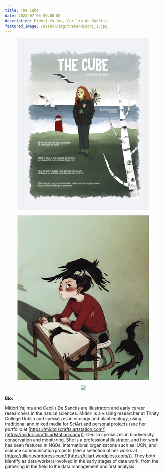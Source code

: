 ```yaml
---
title: The Cube
date: 2023-07-05 00:00:00
description: Midori Yajima, Cecilia de Sanctis
featured_image: /assets/img/theme/midori_1.jpg
---
```


<center>
<figure>
	<img src="../assets/img/theme/midori_1.jpg">
</figure>
</center>

<center>
<figure>
	<img src="../assets/img/theme/midori_2.jpg">
</figure>
</center>

<center>
<figure>
	<img src="../assets/img/theme/midori_3.jpg">
</figure>
</center>

**Bio:**

Midori Yajima and Cecilia De Sanctis are illustrators and early career researchers in the natural sciences. Midori is a visiting researcher at Trinity College Dublin and specializes in ecology and plant ecology, using traditional and mixed media for SciArt and personal projects (see her portfolio at [https://midoriscrafts.artstation.com/](https://midoriscrafts.artstation.com/)). Cecilia specializes in biodiversity conservation and monitoring. She is a professional illustrator, and her work has been featured in NGOs, international organizations such as IUCN, and science communication projects (see a selection of her works at [https://tiliart.wordpress.com/](https://tiliart.wordpress.com/)). They both identify as data workers involved in the early stages of data work, from the gathering in the field to the data management and first analysis.
